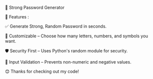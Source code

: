 🔐 Strong Password Generator

🎯 Features :

✅ Generate Strong, Random Password in seconds.

🎨 Customizable – Choose how many letters, numbers, and symbols you want.

🛡️ Security First – Uses Python's random module for security.

🚫 Input Validation – Prevents non-numeric and negative values.

😊 Thanks for checking out my code!




